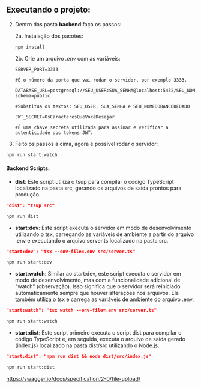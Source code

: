 ## Executando o projeto:

2. Dentro das pasta **backend** faça os passos:

    2a. Instalação dos pacotes:

    ```bash
    npm install
    ```

    2b. Crie um arquivo _.env_ com as variáveis:

    ```.env
    SERVER_PORT=3333

    #É o número da porta que vai rodar o servidor, por exemplo 3333.

    DATABASE_URL=postgresql://SEU_USER:SUA_SENHA@localhost:5432/SEU_NOMEDOBANCODEDADOS?schema=public

    #Substitua os textos: SEU_USER, SUA_SENHA e SEU_NOMEDOBANCODEDADO

    JWT_SECRET=OsCaracteresQueVocêDesejar

    #É uma chave secreta utilizada para assinar e verificar a autenticidade dos tokens JWT.

    ```

3. Feito os passos a cima, agora é possível rodar o servidor:

```bash
npm run start:watch
```

#### Backend Scripts:

-   **dist**: Este script utiliza o tsup para compilar o código TypeScript localizado na pasta src, gerando os arquivos de saída prontos para produção.

```json
"dist": "tsup src"
```

```bash
npm run dist
```

-   **start:dev**: Este script executa o servidor em modo de desenvolvimento utilizando o tsx, carregando as variáveis de ambiente a partir do arquivo .env e executando o arquivo server.ts localizado na pasta src.

```json
"start:dev": "tsx --env-file=.env src/server.ts"
```

```bash
npm run start:dev
```

-   **start:watch**: Similar ao start:dev, este script executa o servidor em modo de desenvolvimento, mas com a funcionalidade adicional de "watch" (observação). Isso significa que o servidor será reiniciado automaticamente sempre que houver alterações nos arquivos. Ele também utiliza o tsx e carrega as variáveis de ambiente do arquivo .env.

```json
"start:watch": "tsx watch --env-file=.env src/server.ts"
```

```bash
npm run start:watch
```

-   **start:dist**: Este script primeiro executa o script dist para compilar o código TypeScript e, em seguida, executa o arquivo de saída gerado (index.js) localizado na pasta dist/src utilizando o Node.js.

```json
"start:dist": "npm run dist && node dist/src/index.js"
```

```bash
npm run start:dist
```

https://swagger.io/docs/specification/2-0/file-upload/
